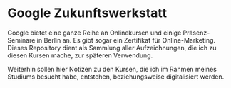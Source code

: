 # Google Zukunftswerkstatt

Google bietet eine ganze Reihe an Onlinekursen und einige
Präsenz-Seminare in Berlin an. Es gibt sogar ein Zertifikat
für Online-Marketing. Dieses Repository dient als Sammlung
aller Aufzeichnungen, die ich zu diesen Kursen mache, zur
späteren Verwendung.

Weiterhin sollen hier Notizen zu den Kursen, die ich im Rahmen
meines Studiums besucht habe, entstehen, beziehungsweise
digitalisiert werden.